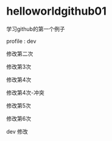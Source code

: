 # helloworldgithub01
学习github的第一个例子


profile : dev

修改第二次

修改第3次

修改第4次

修改第4次-冲突

修改第5次

修改第6次


dev 修改
